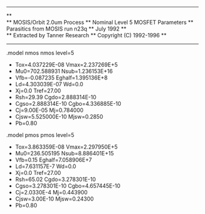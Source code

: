 
**********************************************
**	
** MOSIS/Orbit 2.0um Process
**	Nominal Level 5 MOSFET Parameters
**	Parasitics from MOSIS run n23q
** July 1992
** 	
** Extracted by Tanner Research
** Copyright (C) 1992-1996
**
**********************************************

.model nmos nmos level=5
+    Tox=4.037229E-08    Vmax=2.237269E+5    
+    Mu0=702.588931      Nsub=1.236153E+16   
+    Vfb=-0.087235       Eghalf=1.395136E+8 
+    Ld=4.303039E-07     Wd=0.0             
+    Xj=0.0              Tref=27.00
+    Rsh=29.39           Cgdo=2.888314E-10 
+    Cgso=2.888314E-10   Cgbo=4.336885E-10
+    Cj=9.00E-05         Mj=0.784000 
+    Cjsw=5.525000E-10   Mjsw=0.2850
+    Pb=0.80

.model pmos pmos level=5
+    Tox=3.863359E-08    Vmax=2.297950E+5 
+    Mu0=236.505195      Nsub=8.886401E+15  
+    Vfb=0.15            Eghalf=7.058906E+7 
+    Ld=7.631157E-7      Wd=0.0     
+    Xj=0.0              Tref=27.00
+    Rsh=65.02           Cgdo=3.278301E-10 
+    Cgso=3.278301E-10   Cgbo=4.657445E-10
+    Cj=2.0330E-4        Mj=0.443900 
+    Cjsw=3.00E-10       Mjsw=0.24300
+    Pb=0.80

